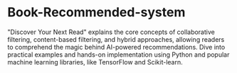 # Book-Recommended-system
 "Discover Your Next Read" explains the core concepts of collaborative filtering, content-based filtering, and hybrid approaches, allowing readers to comprehend the magic behind AI-powered recommendations. Dive into practical examples and hands-on implementation using Python and popular machine learning libraries, like TensorFlow and Scikit-learn.
